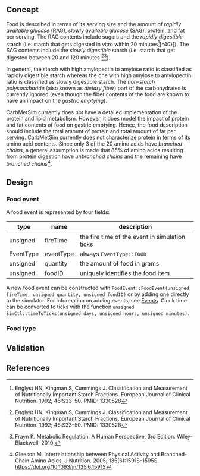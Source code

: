 ## Concept

Food is described in terms of its serving size and the amount of *rapidly available glucose* (RAG), *slowly available glucose* (SAG), protein, and fat per serving. The RAG contents include sugars and the *rapidly digestible* starch (i.e. starch that gets digested in vitro within 20 minutes[^39][^40}]). The SAG contents include the *slowly digestible* starch (i.e. starch that get digested between 20 and 120 minutes [^39][^40]).

In general, the starch with high amylopectin to amylose ratio is classified as rapidly digestible starch whereas the one with high amylose to amylopectin ratio is classified as slowly digestible starch. The *non-starch polysaccharide* (also known as *dietary fiber*) part of the carbohydrates is currently ignored (even though the fiber contents of the food are known to have an impact on the *gastric emptying*).

CarbMetSim currently does not have a detailed implementation of the protein and lipid metabolism. However, it does model the impact of protein and fat contents of food on gastric emptying. Hence, the food description should include the total amount of protein and total amount of fat per serving. CarbMetSim currently does not characterize protein in terms of its amino acid contents. Since only 3 of the 20 amino acids have *branched chains*, a general assumption is made that 85% of amino acids resulting from protein digestion have *unbranched chains* and the remaining have *branched chains*[^41].



## Design

### Food event

A food event is represented by four fields:

| type      | name      | description                                    |
| --------- | --------- | ---------------------------------------------- |
| unsigned  | fireTime  | the fire time of the event in simulation ticks |
| EventType | eventType | always `EventType::FOOD`                       |
| unsigned  | quantity  | the amount of food in grams                    |
| unsigned  | foodID    | uniquely identifies the food item              |

A new food event can be constructed with `FoodEvent::FoodEvent(unsigned fireTime, unsigned quantity, unsigned foodID)` or by adding one directly to the simulator. For information on adding events, see [Events](Events.md). Clock time can be converted to ticks with the function `unsigned SimCtl::timeToTicks(unsigned days, unsigned hours, unsigned minutes)`.



### Food type











## Validation





## References

[^39]: Englyst HN, Kingman S, Cummings J. Classification and Measurement of Nutritionally Important Starch Fractions. European Journal of Clinical Nutrition. 1992; 46:S33–50. PMID: 1330528

[^40]: Frayn K. Metabolic Regulation: A Human Perspective, 3rd Edition. Wiley-Blackwell; 2010.

[^41]: Gleeson M. Interrelationship between Physical Activity and Branched-Chain Amino Acids. J Nutrition. 2005; 135(6):1591S–1595S. https://doi.org/10.1093/jn/135.6.1591S

